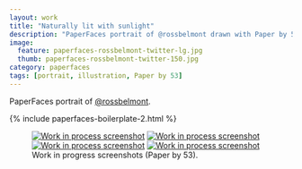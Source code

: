 ```yaml
---
layout: work
title: "Naturally lit with sunlight"
description: "PaperFaces portrait of @rossbelmont drawn with Paper by 53 on an iPad."
image: 
  feature: paperfaces-rossbelmont-twitter-lg.jpg
  thumb: paperfaces-rossbelmont-twitter-150.jpg
category: paperfaces
tags: [portrait, illustration, Paper by 53]
---
```


PaperFaces portrait of [@rossbelmont](http://twitter.com/rossbelmont).

{% include paperfaces-boilerplate-2.html %}

<figure class="half">
	<a href="{{ site.url }}/images/paperfaces-rossbelmont-process-1-lg.jpg"><img src="{{ site.url }}/images/paperfaces-rossbelmont-process-1-600.jpg" alt="Work in process screenshot"></a>
	<a href="{{ site.url }}/images/paperfaces-rossbelmont-process-2-lg.jpg"><img src="{{ site.url }}/images/paperfaces-rossbelmont-process-2-600.jpg" alt="Work in process screenshot"></a>
	<a href="{{ site.url }}/images/paperfaces-rossbelmont-process-3-lg.jpg"><img src="{{ site.url }}/images/paperfaces-rossbelmont-process-3-600.jpg" alt="Work in process screenshot"></a>
	<a href="{{ site.url }}/images/paperfaces-rossbelmont-process-4-lg.jpg"><img src="{{ site.url }}/images/paperfaces-rossbelmont-process-4-600.jpg" alt="Work in process screenshot"></a>
	<figcaption>Work in progress screenshots (Paper by 53).</figcaption>
</figure>